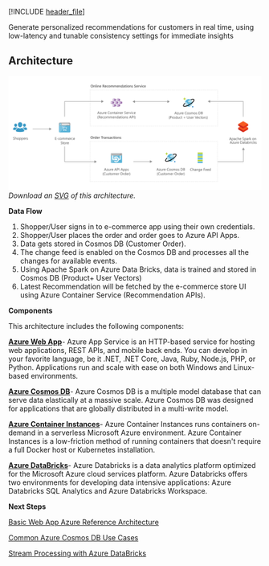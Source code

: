 


[!INCLUDE [header_file](../../../includes/sol-idea-header.md)]

Generate personalized recommendations for customers in real time, using low-latency and tunable consistency settings for immediate insights

## Architecture

![Architecture Diagram](../media/personalization-using-cosmos-db.png)
*Download an [SVG](../media/personalization-using-cosmos-db.svg) of this architecture.*

**Data Flow**
1. Shopper/User signs in to e-commerce app using their own credentials.
2. Shopper/User places the order and order goes to Azure API Apps.
3. Data gets stored in Cosmos DB (Customer Order).
4. The change feed is enabled on the Cosmos DB and processes all the changes for available events.
5. Using Apache Spark on Azure Data Bricks, data is trained and stored in Cosmos DB (Product+ User Vectors)
6. Latest Recommendation will be fetched by the e-commerce store UI using Azure Container Service (Recommendation APIs).

**Components**

This architecture includes the following components:

[**Azure Web App**](https://docs.microsoft.com/en-us/azure/app-service/overview)-
Azure App Service is an HTTP-based service for hosting web applications, REST APIs, and mobile back ends. You can develop in your favorite language, be it .NET, .NET Core, Java, Ruby, Node.js, PHP, or Python. Applications run and scale with ease on both Windows and Linux-based environments.

[**Azure Cosmos DB**](https://docs.microsoft.com/en-us/azure/cosmos-db/introduction)- 
Azure Cosmos DB is a multiple model database that can serve data elastically at a massive scale. Azure Cosmos DB was designed for applications that are globally distributed in a multi-write model.

[**Azure Container Instances**](https://docs.microsoft.com/en-us/azure/container-instances/container-instances-overview)-
Azure Container Instances runs containers on-demand in a serverless Microsoft Azure environment. Azure Container Instances is a low-friction method of running containers that doesn't require a full Docker host or Kubernetes installation.

[**Azure DataBricks**](https://docs.microsoft.com/en-us/azure/databricks/)-
Azure Databricks is a data analytics platform optimized for the Microsoft Azure cloud services platform. Azure Databricks offers two environments for developing data intensive applications: Azure Databricks SQL Analytics and Azure Databricks Workspace.

**Next Steps**

[Basic Web App Azure Reference Architecture](https://docs.microsoft.com/en-us/azure/architecture/reference-architectures/app-service-web-app/basic-web-app?tabs=cli)

[Common Azure Cosmos DB Use Cases](https://docs.microsoft.com/en-us/azure/cosmos-db/use-cases) 

[Stream Processing with Azure DataBricks](https://docs.microsoft.com/en-us/azure/architecture/reference-architectures/data/stream-processing-databricks)
